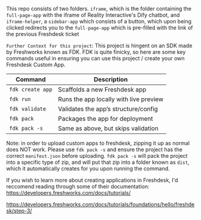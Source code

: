 This repo consists of two folders. `iframe`, which is the folder containing the `full-page-app` with the iframe of Reality Interactive's Dify chatbot, and `iframe-helper`, a `sidebar-app` which consists of a button, which upon being clicked redirects you to the `full-page-app` which is pre-filled with the link of the previous Freshdesk ticket

`Further Context for this project`: 
This project is hingent on an SDK made by Freshworks known as FDK. FDK is quite finicky, so here are some key commands useful in ensuring you can use this project / create your own Freshdesk Custom App. 

| Command          | Description                            |
| ---------------- | -------------------------------------- |
| `fdk create app` | Scaffolds a new Freshdesk app          |
| `fdk run`        | Runs the app locally with live preview |
| `fdk validate`   | Validates the app’s structure/config   |
| `fdk pack`       | Packages the app for deployment        |
| `fdk pack -s`    | Same as above, but skips validation    |

Note: in order to upload custom apps to freshdesk, zipping it up as normal does NOT work. Please use `fdk pack -s` and ensure the project has the correct `manifest.json` before uploading.
`fdk pack -s` will pack the project into a specific type of zip, and will put that zip into a folder known as `dist`, which it automatically creates for you upon running the command. 

If you wish to learn more about creating applications in Freshdesk, I'd reccomend reading through some of their documentation:
https://developers.freshworks.com/docs/tutorials/

https://developers.freshworks.com/docs/tutorials/foundations/hello/freshdesk/step-3/
